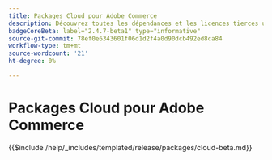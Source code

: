 ```yaml
---
title: Packages Cloud pour Adobe Commerce
description: Découvrez toutes les dépendances et les licences tierces utilisées dans Adobe Commerce.
badgeCoreBeta: label="2.4.7-beta1" type="informative"
source-git-commit: 78ef0e6343601f06d1d2f4a0d90dcb492ed8ca84
workflow-type: tm+mt
source-wordcount: '21'
ht-degree: 0%

---
```


# Packages Cloud pour Adobe Commerce

{{$include /help/_includes/templated/release/packages/cloud-beta.md}}
